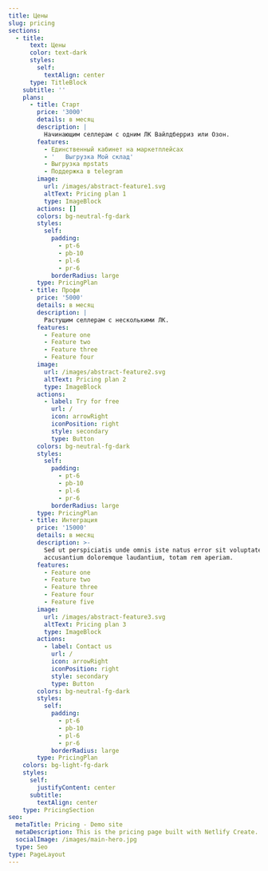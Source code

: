 ```yaml
---
title: Цены
slug: pricing
sections:
  - title:
      text: Цены
      color: text-dark
      styles:
        self:
          textAlign: center
      type: TitleBlock
    subtitle: ''
    plans:
      - title: Старт
        price: '3000'
        details: в месяц
        description: |
          Начинающим селлерам с одним ЛК Вайлдберриз или Озон.
        features:
          - Единственный кабинет на маркетплейсах
          - '   Выгрузка Мой склад'
          - Выгрузка mpstats
          - Поддержка в telegram
        image:
          url: /images/abstract-feature1.svg
          altText: Pricing plan 1
          type: ImageBlock
        actions: []
        colors: bg-neutral-fg-dark
        styles:
          self:
            padding:
              - pt-6
              - pb-10
              - pl-6
              - pr-6
            borderRadius: large
        type: PricingPlan
      - title: Профи
        price: '5000'
        details: в месяц
        description: |
          Растущим селлерам с несколькими ЛК.
        features:
          - Feature one
          - Feature two
          - Feature three
          - Feature four
        image:
          url: /images/abstract-feature2.svg
          altText: Pricing plan 2
          type: ImageBlock
        actions:
          - label: Try for free
            url: /
            icon: arrowRight
            iconPosition: right
            style: secondary
            type: Button
        colors: bg-neutral-fg-dark
        styles:
          self:
            padding:
              - pt-6
              - pb-10
              - pl-6
              - pr-6
            borderRadius: large
        type: PricingPlan
      - title: Интеграция
        price: '15000'
        details: в месяц
        description: >-
          Sed ut perspiciatis unde omnis iste natus error sit voluptatem
          accusantium doloremque laudantium, totam rem aperiam.
        features:
          - Feature one
          - Feature two
          - Feature three
          - Feature four
          - Feature five
        image:
          url: /images/abstract-feature3.svg
          altText: Pricing plan 3
          type: ImageBlock
        actions:
          - label: Contact us
            url: /
            icon: arrowRight
            iconPosition: right
            style: secondary
            type: Button
        colors: bg-neutral-fg-dark
        styles:
          self:
            padding:
              - pt-6
              - pb-10
              - pl-6
              - pr-6
            borderRadius: large
        type: PricingPlan
    colors: bg-light-fg-dark
    styles:
      self:
        justifyContent: center
      subtitle:
        textAlign: center
    type: PricingSection
seo:
  metaTitle: Pricing - Demo site
  metaDescription: This is the pricing page built with Netlify Create.
  socialImage: /images/main-hero.jpg
  type: Seo
type: PageLayout
---
```


